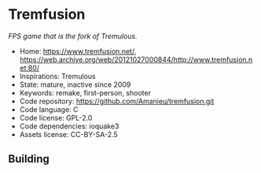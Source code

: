 # Tremfusion

_FPS game that is the fork of Tremulous._

- Home: https://www.tremfusion.net/, https://web.archive.org/web/20121027000844/http://www.tremfusion.net:80/
- Inspirations: Tremulous
- State: mature, inactive since 2009
- Keywords: remake, first-person, shooter
- Code repository: https://github.com/Amanieu/tremfusion.git
- Code language: C
- Code license: GPL-2.0
- Code dependencies: ioquake3
- Assets license: CC-BY-SA-2.5

## Building

